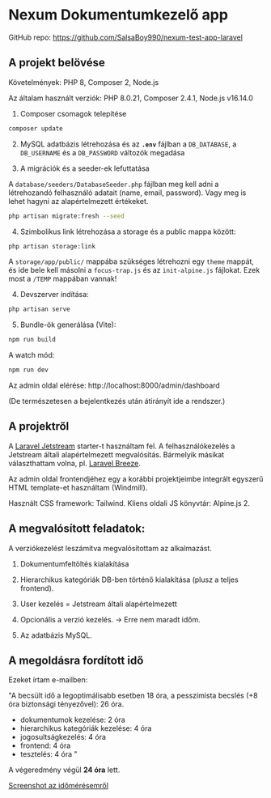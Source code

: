 # Nexum Dokumentumkezelő app

GitHub repo: https://github.com/SalsaBoy990/nexum-test-app-laravel


## A projekt belövése

Követelmények: PHP 8, Composer 2, Node.js

Az általam használt verziók: PHP 8.0.21, Composer 2.4.1, Node.js v16.14.0

1. Composer csomagok telepítése

```bash
composer update
```

2. MySQL adatbázis létrehozása és az **`.env`** fájlban a `DB_DATABASE`, a `DB_USERNAME` és a `DB_PASSWORD` változók megadása


3. A migrációk és a seeder-ek lefuttatása

A `database/seeders/DatabaseSeeder.php` fájlban meg kell adni a létrehozandó felhasználó adatait (name, email, password). Vagy meg is lehet hagyni az alapértelmezett értékeket.

```bash
php artisan migrate:fresh --seed
```

4. Szimbolikus link létrehozása a storage és a public mappa között:

```bash
php artisan storage:link
```

A `storage/app/public/` mappába szükséges létrehozni egy `theme` mappát, és ide bele kell másolni a `focus-trap.js` és az `init-alpine.js` fájlokat. Ezek most a `/TEMP` mappában vannak!


4. Devszerver indítása:

```bash
php artisan serve
```

5. Bundle-ök generálása (Vite):

```bash
npm run build
```

A watch mód:

```bash
npm run dev
```

Az admin oldal elérése: http://localhost:8000/admin/dashboard

(De természetesen a bejelentkezés után átirányít ide a rendszer.)


## A projektről

A [Laravel Jetstream](https://laravel.com/docs/9.x/starter-kits#laravel-jetstream) starter-t használtam fel. A felhasználókezelés a Jetstream általi alapértelmezett megvalósítás. Bármelyik másikat választhattam volna, pl. [Laravel Breeze](https://laravel.com/docs/9.x/starter-kits#laravel-breeze).

Az admin oldal frontendjéhez egy a korábbi projektjeimbe integrált egyszerű  HTML template-et használtam (Windmill).

Használt CSS framework: Tailwind. Kliens oldali JS könyvtár: Alpine.js 2.


## A megvalósított feladatok:

A verziókezelést leszámítva megvalósítottam az alkalmazást.


1. Dokumentumfeltöltés kialakítása

2. Hierarchikus kategóriák DB-ben történő kialakítása (plusz a teljes frontend).

3. User kezelés = Jetstream általi alapértelmezett

4. Opcionális a verzió kezelés. -> Erre nem maradt időm.

5. Az adatbázis MySQL.

## A megoldásra fordított idő

Ezeket írtam e-mailben:

"A becsült idő a legoptimálisabb esetben 18 óra, a pesszimista becslés (+8 óra biztonsági tényezővel): 26 óra.

- dokumentumok kezelése: 2 óra
- hierarchikus kategóriák kezelése: 4 óra
- jogosultságkezelés: 4 óra
- frontend: 4 óra
- tesztelés: 4 óra
"

A végeredmény végül **24 óra** lett.

[Screenshot az időmérésemről](https://drive.google.com/file/d/1TAVZoK-SNGw3Ay68VyVCaZOAOaYT4X-j/view?usp=sharing)

